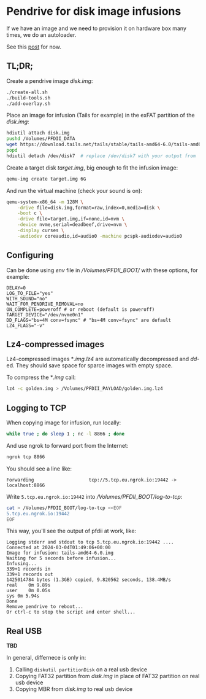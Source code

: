 # Pendrive for disk image infusions

If we have an image and we need to provision it on hardware box many times, we do an autoloader.

See this [post](https://aleksandr.vin/2024/03/02/pendrive-for-disk-image-infusions.html) for now.

## TL;DR;

Create a pendrive image *disk.img*:

```bash
./create-all.sh
./build-tools.sh
./add-overlay.sh
```

Place an image for infusion (Tails for example) in the exFAT partition of the *disk.img*:

```bash
hdiutil attach disk.img
pushd /Volumes/PFDII_DATA
wget https://download.tails.net/tails/stable/tails-amd64-6.0/tails-amd64-6.0.img
popd
hdiutil detach /dev/disk7  # replace /dev/disk7 with your output from `hdiutil attach disk.img`
```

Create a target disk *target.img*, big enough to fit the infusion image:

```bash
qemu-img create target.img 6G
```

And run the virtual machine (check your sound is on):

```bash
qemu-system-x86_64 -m 128M \
    -drive file=disk.img,format=raw,index=0,media=disk \
    -boot c \
    -drive file=target.img,if=none,id=nvm \
    -device nvme,serial=deadbeef,drive=nvm \
    -display curses \
    -audiodev coreaudio,id=audio0 -machine pcspk-audiodev=audio0
```

## Configuring

Can be done using *env* file in */Volumes/PFDII_BOOT/* with these options, for example:

```shell
DELAY=0
LOG_TO_FILE="yes"
WITH_SOUND="no"
WAIT_FOR_PENDRIVE_REMOVAL=no
ON_COMPLETE=poweroff # or reboot (default is poweroff)
TARGET_DEVICE="/dev/nvme0n1"
DD_FLAGS="bs=4M conv=fsync" # "bs=4M conv=fsync" are default
LZ4_FLAGS="-v"
```

## Lz4-compressed images

Lz4-compressed images **.img.lz4* are automatically decompressed and *dd*-ed. They should save space for sparce images with empty space.

To compress the **.img* call:

```bash
lz4 -c golden.img > /Volumes/PFDII_PAYLOAD/golden.img.lz4
```

## Logging to TCP

When copying image for infusion, run locally:

```bash
while true ; do sleep 1 ; nc -l 8866 ; done
```

And use ngrok to forward port from the Internet:

```bash
ngrok tcp 8866
```

You should see a line like:

```
Forwarding                    tcp://5.tcp.eu.ngrok.io:19442 -> localhost:8866
```

Write `5.tcp.eu.ngrok.io:19442` into */Volumes/PFDII_BOOT/log-to-tcp*:

```bash
cat > /Volumes/PFDII_BOOT/log-to-tcp <<EOF
5.tcp.eu.ngrok.io:19442
EOF
```

This way, you'll see the output of pfdii at work, like:

```
Logging stderr and stdout to tcp 5.tcp.eu.ngrok.io:19442 ....
Connected at 2024-03-04T01:49:06+00:00
Image for infusion: tails-amd64-6.0.img
Waiting for 5 seconds before infusion...
Infusing...
339+1 records in
339+1 records out
1425014784 bytes (1.3GB) copied, 9.820562 seconds, 138.4MB/s
real	0m 9.89s
user	0m 0.05s
sys	0m 5.94s
Done
Remove pendrive to reboot...
Or ctrl-c to stop the script and enter shell...
```


## Real USB

**TBD**

In general, differnece is only in:

1. Calling `diskutil partitionDisk` on a real usb device
2. Copying FAT32 partition from *disk.img* in place of FAT32 partition on real usb device
3. Copying MBR from *disk.img* to real usb device

